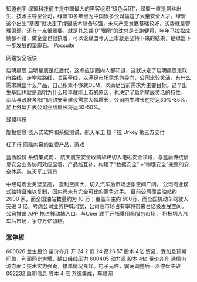知道创宇
绿盟科技前生是中国最大的黑客组织“绿色兵团”，绿盟一直是屌丝出生、技术主导型公司，绿盟10多年里为中国很多公司输送了大量安全人才。绿盟这个出生”基因“就决定了绿盟技术储备较强，未来产品发展基础较好，劣势就是管理偏弱，还有一点很重要，就是其总裁ID”眼圈“的沈总是长跑健将，年年马拉松成绩都不错，做企业也很执着，可以说绿盟今天上市就是坚持下来的结果，是绿盟下一步发展的垫脚石。
Pocsuite

网络安全板块

启明星辰
启明星辰是红后代，这点应该圈内人都知道，这就决定了启明星辰走政府路线，走学院路线，关系牵线，以满足市场需求为导向，公司比较灵活，有什么需求就出什么产品，自己积累不够就OEM，以满足当前需求为主要目标。这个出生基因也就是启明为什么较早就能上市的原因，也决定了启明星辰灵活的特性，
军队与政府各部门网络安全建设需求大幅增长，公司内生增长在将达30%-35%，加上外延并表公司业绩增长将达40-50%。

绿盟科技


旋极信息
嵌入式软件和系统测试，航天军工
拉卡拉 Urkey 第三方支付

任子行
网络内容的监管产品，游戏

蓝盾股份
系统集成商，
航天航空安全收购华炜切入电磁安全领域，与蓝盾传统信息安全业务协同效应显着。产品线互补，构建了“数据安全” +“物理安全”完整的安全体系，航天军工背景

中经电商业务壁垒高， 盈利空间大，切入汽车后市场想象空间广阔。 公司商业模式独特且难以复制，国内尚未有完全可比的竞争对手。 目前公司覆盖油站约 2000 家，而全国油站数量约为 10 万；覆盖车主约 500万，而全国机动车驾驶人突破 3 亿。考虑公司业务护城河宽，公司高市场占有率将带来百亿级发展空间。 公司推出 APP 抢占移动端入口，与Uber 联手开拓乘用车服务市场， 积极切入汽车后市场，争夺万亿蛋糕。

### 涨停板
600826 兰生股份 量价齐升
开 24.2 低 24 高26.57 股本 4亿
贸易，受加息预期印象，利润同比大增，缺口经线压力
600405 动力源 股本 4亿 量价齐升
通信电源方面：技术实力强劲，接单情况良好。电子元件，震荡调整后一涨停盘突破
002232 启明信息 股本 4 亿
系统集成，车联网

